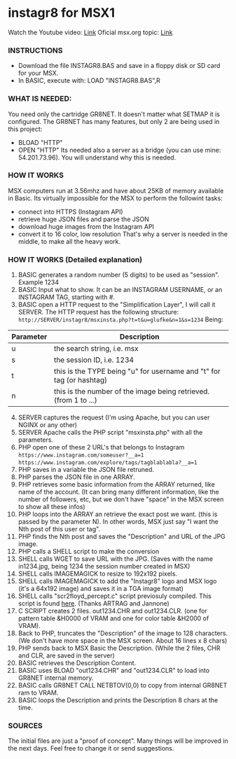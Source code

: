 # instagr8 for MSX1

Watch the Youtube video: [Link](https://www.youtube.com/watch?v=L-G7gzgepdA)
Oficial msx.org topic: [Link](https://www.msx.org/forum/msx-talk/software/msx-instagr8-instagram-for-msx1)

### INSTRUCTIONS
* Download the file INSTAGR8.BAS and save in a floppy disk or SD card for your MSX.
* In BASIC, execute with:
LOAD "INSTAGR8.BAS",R

### WHAT IS NEEDED:
You need only the cartridge GR8NET. It doesn't matter what SETMAP it is configured.
The GR8NET has many features, but only 2 are being used in this project:
- BLOAD "HTTP"
- OPEN "HTTP"
Its needed also a server as a bridge (you can use mine: 54.201.73.96). You will understand why this is needed.

### HOW IT WORKS
MSX computers run at 3.56mhz and have about 25KB of memory available in Basic. Its virtually impossible for the MSX to perform the followint tasks:
- connect into HTTPS (Instagram API)
- retrieve huge JSON files and parse the JSON
- download huge images from the Instagram API
- convert it to 16 color, low resolution
That's why a server is needed in the middle, to make all the heavy work.

### HOW IT WORKS (Detailed explanation)
1. BASIC generates a random number (5 digits) to be used as "session". Example 1234
2. BASIC Input what to show. It can be an INSTAGRAM USERNAME, or an INSTAGRAM TAG, starting with #.
3. BASIC open a HTTP request to the "Simplification Layer", I will call it SERVER. The HTTP request has the following structure:
`http://SERVER/instagr8/msxinsta.php?t=t&u=glufke&n=1&s=1234`
Being:

| Parameter | Description |
| ------ | ------ |
|u | the search string, i.e. msx
|s | the session ID, i.e. 1234
|t | this is the TYPE being "u" for username and "t" for tag (or hashtag)
|n | this is the number of the image being retrieved. (from 1 to ...)

4. SERVER captures the request (I'm using Apache, but you can user NGINX or any other)
5. SERVER Apache calls the PHP script "msxinsta.php" with all the parameters.
6. PHP open one of these 2 URL's that belongs to Instagram
`https://www.instagram.com/someuser?__a=1`
`https://www.instagram.com/explore/tags/tagblablabla?__a=1`
7. PHP saves in a variable the JSON file retruned.
8. PHP parses the JSON file in one ARRAY.
9. PHP retrieves some basic information from the ARRAY returned, like name of the account. (It can bring many different information, like the number of followers, etc, but we don't have "space" in the MSX screen to show all these infos)
10. PHP loops into the ARRAY an retrieve the exact post we want. (this is passed by the parameter N). In other words, MSX just say "I want the Nth post of this user or tag".
11. PHP finds the Nth post and saves the "Description" and URL of the JPG image.
12. PHP calls a SHELL script to make the conversion
13. SHELL calls WGET to save URL with the JPG. (Saves with the name in1234.jpg, being 1234 the session number created in MSX)
14. SHELL calls IMAGEMAGICK to resize to 192x192 pixels.
15. SHELL calls IMAGEMAGICK to add the "Instagr8" logo and MSX logo (it's a 64x192 image) and saves it in a TGA image format)
16. SHELL calls "scr2floyd_percept.c" script previosuly compiled. This script is found [here](https://www.msx.org/downloads/related/graphics/screen-2-converter). (Thanks ARTRAG and Jannone)
17. C SCRIPT creates 2 files. out1234.CHR and out1234.CLR. (one for pattern table &H0000 of VRAM and one for color table &H2000 of VRAM).
18. Back to PHP, truncates the "Description" of the image to 128 characters. (We don't have more space in the MSX screen. About 16 lines x 8 chars)
19. PHP sends back to MSX Basic the Description. (While the 2 files, CHR and CLR, are saved in the server)
20. BASIC retrieves the Description Content.
21. BASIC uses BLOAD "out1234.CHR" and "out1234.CLR" to load into GR8NET internal memory. 
22. BASIC calls GR8NET CALL NETBTOV(0,0) to copy from internal GR8NET ram to VRAM.
23. BASIC loops the Description and prints the Description 8 chars at the time.

### SOURCES
The initial files are just a "proof of concept". Many things will be improved in the next days. Feel free to change it or send suggestions.
